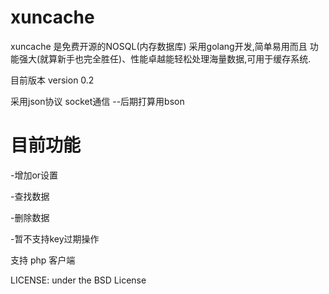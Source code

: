 xuncache
========
xuncache 是免费开源的NOSQL(内存数据库) 采用golang开发,简单易用而且 功能强大(就算新手也完全胜任)、性能卓越能轻松处理海量数据,可用于缓存系统.

目前版本 version 0.2

采用json协议 socket通信 --后期打算用bson

目前功能
========
-增加or设置

-查找数据

-删除数据

-暂不支持key过期操作

支持 php 客户端

LICENSE: under the BSD License
